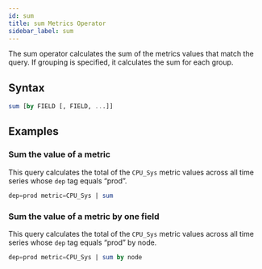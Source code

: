 ```yaml
---
id: sum
title: sum Metrics Operator
sidebar_label: sum
---
```



The sum operator calculates the sum of the metrics values that match the query. If grouping is specified, it calculates the sum for each group.

## Syntax

```sql
sum [by FIELD [, FIELD, ...]]
```

## Examples

### Sum the value of a metric 

This query calculates the total of the `CPU_Sys` metric values across all time series whose `dep` tag equals “prod”.

```sql
dep=prod metric=CPU_Sys | sum
```

### Sum the value of a metric by one field 

This query calculates the total of the `CPU_Sys` metric values across all time series whose `dep` tag equals “prod” by node.

```sql
dep=prod metric=CPU_Sys | sum by node
```  
